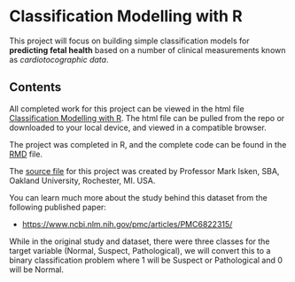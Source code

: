 # Classification Modelling with R
This project will focus on building simple classification models for
**predicting fetal health** based on a number of clinical measurements known
as *cardiotocographic data*.

## Contents
All completed work for this project can be viewed in the html file [Classification Modelling with R](hw3_w22_classification_r_fetalhealth_ogbeborevans.html). The html file can be pulled from the repo or downloaded to your local device, and viewed in a compatible browser.

The project was completed in R, and the complete code can be found in the [RMD](hw3_w22_classification_r_fetalhealth_ogbeborevans.Rmd) file.

The [source file](hw3_w22_classification_r_fetalhealth_problem.Rmd) for this project was created by Professor Mark Isken, SBA, Oakland University, Rochester, MI. USA.

You can learn much more about the study behind this dataset from the following
published paper:

* https://www.ncbi.nlm.nih.gov/pmc/articles/PMC6822315/

While in the original study and dataset, there were three classes for the
target variable (Normal, Suspect, Pathological), we will convert this to
a binary classification problem where 1 will be Suspect or Pathological and
0 will be Normal.